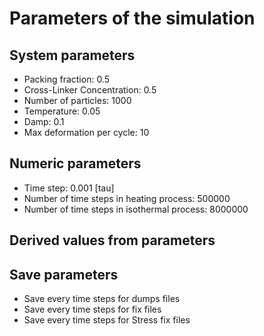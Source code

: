 # Parameters of the simulation

## System parameters 

- Packing fraction: 0.5
- Cross-Linker Concentration: 0.5
- Number of particles: 1000
- Temperature: 0.05
- Damp: 0.1
- Max deformation per cycle: 10

 ## Numeric parameters 

- Time step: 0.001 [tau]
- Number of time steps in heating process: 500000
- Number of time steps in isothermal process: 8000000

 ## Derived values from parameters 


 ## Save parameters 

- Save every  time steps for dumps files
- Save every  time steps for fix files
- Save every  time steps for Stress fix files
